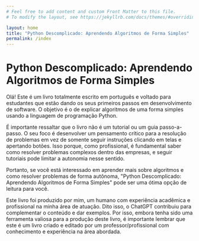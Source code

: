 ```yaml
---
# Feel free to add content and custom Front Matter to this file.
# To modify the layout, see https://jekyllrb.com/docs/themes/#overriding-theme-defaults

layout: home
title: "Python Descomplicado: Aprendendo Algoritmos de Forma Simples"
permalink: /index
---
```


# Python Descomplicado: Aprendendo Algoritmos de Forma Simples

Olá! Este é um livro totalmente escrito em português e voltado para estudantes que estão dando os seus primeiros passos em desenvolvimento de software. O objetivo é o de explicar algoritmos de uma forma simples usando a linguagem de programação Python.

É importante ressaltar que o livro não é um tutorial ou um guia passo-a-passo. O seu foco é desenvolver um pensamento crítico para a resolução de problemas em vez de somente seguir instruções clicando em telas e apertando botões. Isso porque, como profissional, é fundamental saber como resolver problemas complexos dentro das empresas, e seguir tutoriais pode limitar a autonomia nesse sentido.

Portanto, se você está interessado em aprender mais sobre algoritmos e como resolver problemas de forma autônoma, "Python Descomplicado: Aprendendo Algoritmos de Forma Simples" pode ser uma ótima opção de leitura para você.

Este livro foi produzido por mim, um humano com experiência acadêmica e profissional na minha área de atuação. Dito isso, o ChatGPT contribuiu para complementar o conteúdo e dar exemplos. Por isso, embora tenha sido uma ferramenta valiosa para a produção deste livro, é importante lembrar que este é um livro criado e editado por um professor/profissional com conhecimento e experiência na área abordada.
